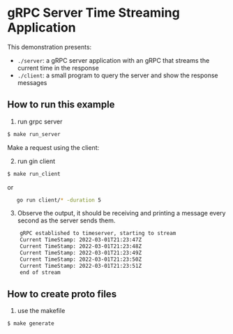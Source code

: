 # gRPC Server Time Streaming Application

This demonstration presents:

- `./server`: a gRPC server application with an gRPC that streams the current time in the response
- `./client`: a small program to query the server and show the response messages

## How to run this example

1. run grpc server

```sh
$ make run_server
```
Make a request using the client:

2. run gin client

```sh
$ make run_client
```
or

```sh
   go run client/* -duration 5
```

3. Observe the output, it should be receiving and printing a message every second as the server sends them.

```sh
    gRPC established to timeserver, starting to stream
    Current TimeStamp: 2022-03-01T21:23:47Z
    Current TimeStamp: 2022-03-01T21:23:48Z
    Current TimeStamp: 2022-03-01T21:23:49Z
    Current TimeStamp: 2022-03-01T21:23:50Z
    Current TimeStamp: 2022-03-01T21:23:51Z
    end of stream
```
## How to create proto files

1. use the makefile

```sh
$ make generate